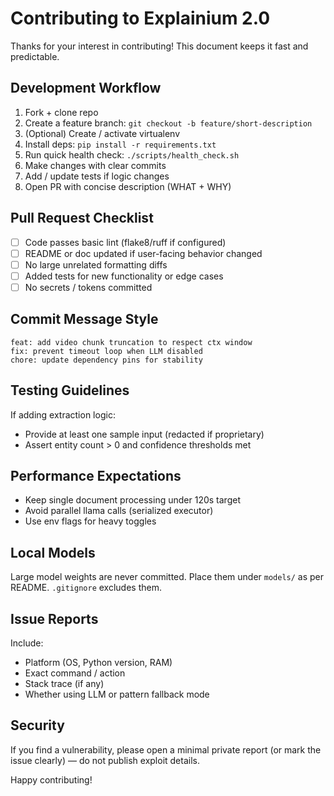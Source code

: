 # Contributing to Explainium 2.0

Thanks for your interest in contributing! This document keeps it fast and predictable.

## Development Workflow
1. Fork + clone repo
2. Create a feature branch: `git checkout -b feature/short-description`
3. (Optional) Create / activate virtualenv
4. Install deps: `pip install -r requirements.txt`
5. Run quick health check: `./scripts/health_check.sh`
6. Make changes with clear commits
7. Add / update tests if logic changes
8. Open PR with concise description (WHAT + WHY)

## Pull Request Checklist
- [ ] Code passes basic lint (flake8/ruff if configured)
- [ ] README or doc updated if user-facing behavior changed
- [ ] No large unrelated formatting diffs
- [ ] Added tests for new functionality or edge cases
- [ ] No secrets / tokens committed

## Commit Message Style
```
feat: add video chunk truncation to respect ctx window
fix: prevent timeout loop when LLM disabled
chore: update dependency pins for stability
```

## Testing Guidelines
If adding extraction logic:
- Provide at least one sample input (redacted if proprietary)
- Assert entity count > 0 and confidence thresholds met

## Performance Expectations
- Keep single document processing under 120s target
- Avoid parallel llama calls (serialized executor)
- Use env flags for heavy toggles

## Local Models
Large model weights are never committed. Place them under `models/` as per README. `.gitignore` excludes them.

## Issue Reports
Include:
- Platform (OS, Python version, RAM)
- Exact command / action
- Stack trace (if any)
- Whether using LLM or pattern fallback mode

## Security
If you find a vulnerability, please open a minimal private report (or mark the issue clearly) — do not publish exploit details.

Happy contributing!
